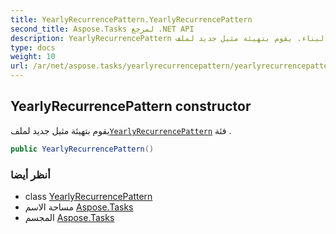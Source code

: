 ```yaml
---
title: YearlyRecurrencePattern.YearlyRecurrencePattern
second_title: Aspose.Tasks لمرجع .NET API
description: YearlyRecurrencePattern البناء. يقوم بتهيئة مثيل جديد لملفYearlyRecurrencePattern فئة .
type: docs
weight: 10
url: /ar/net/aspose.tasks/yearlyrecurrencepattern/yearlyrecurrencepattern/
---
```

## YearlyRecurrencePattern constructor

يقوم بتهيئة مثيل جديد لملف[`YearlyRecurrencePattern`](../) فئة .

```csharp
public YearlyRecurrencePattern()
```

### أنظر أيضا

* class [YearlyRecurrencePattern](../)
* مساحة الاسم [Aspose.Tasks](../../yearlyrecurrencepattern/)
* المجسم [Aspose.Tasks](../../../)


